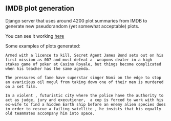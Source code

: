## IMDB plot generation

Django server that uses around 4200 plot summaries from IMDB to generate new pseudorandom (yet somewhat acceptable) plots.

You can see it working [here](http://egrinstein.github.io/plot-generator/)


Some examples of plots generated:

`Armed with a licence to kill, Secret Agent James Bond sets out on his first mission as 007 and must defeat a 
weapons dealer in a high stakes game of poker at Casino Royale, but things become complicated when his teacher has the same agenda.`

`The pressures of fame have superstar singer Noni on the edge to stop an avaricious
oil mogul from taking down one of their men is murdered on a set film.`

`In a violent , futuristic city where the police have the authority to act as judge, jury and executioner, 
a cop is forced to work with his ex-wife to find a hidden Earth ship before an enemy alien species does in order to rescue a failing satellite ,
he insists that his equally old teammates accompany him into space.`

